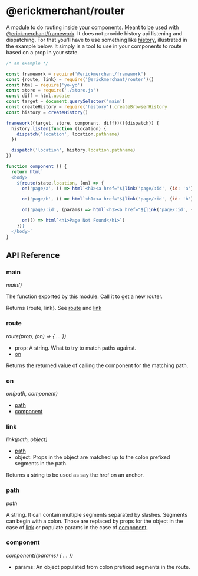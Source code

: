 # @erickmerchant/router

A module to do routing inside your components. Meant to be used with [@erickmerchant/framework](https://github.com/erickmerchant/framework). It does not provide history api listening and dispatching. For that you'll have to use something like [history](https://npmjs.com/package/history), illustrated in the example below. It simply is a tool to use in your components to route based on a prop in your state.

``` javascript
/* an example */

const framework = require('@erickmerchant/framework')
const {route, link} = require('@erickmerchant/router')()
const html = require('yo-yo')
const store = require('./store.js')
const diff = html.update
const target = document.querySelector('main')
const createHistory = require('history').createBrowserHistory
const history = createHistory()

framework({target, store, component, diff})(({dispatch}) {
  history.listen(function (location) {
    dispatch('location', location.pathname)
  })

  dispatch('location', history.location.pathname)
})

function component () {
  return html`
  <body>
    ${route(state.location, (on) => {
      on('page/a', () => html`<h1><a href="${link('page/:id', {id: 'a'})}">Page A</a></h1>`)

      on('page/b', () => html`<h1><a href="${link('page/:id', {id: 'b'})}">Page B</a></h1>`)

      on('page/:id', (params) => html`<h1><a href="${link('page/:id', {id: params.id})}">Page ${params.id}</a></h1>`)

      on(() => html`<h1>Page Not Found</h1>`)
    })}
  </body>`
}
```

## API Reference

### main

_main()_

The function exported by this module. Call it to get a new router.

Returns {route, link}. See [route](#route) and [link](#link)

### route

_route(prop, (on) => { ... })_

- prop: A string. What to try to match paths against.
- [on](#on)

Returns the returned value of calling the component for the matching path.

### on

_on(path, component)_

- [path](#path)
- [component](#component)

### link

_link(path, object)_

- [path](#path)
- object: Props in the object are matched up to the colon prefixed segments in the path.

Returns a string to be used as say the href on an anchor.

### path

_path_

A string. It can contain multiple segments separated by slashes. Segments can begin with a colon. Those are replaced by props for the object in the case of [link](#link) or populate params in the case of [component](#component).

### component

_component((params) { ... })_

- params: An object populated from colon prefixed segments in the route.
